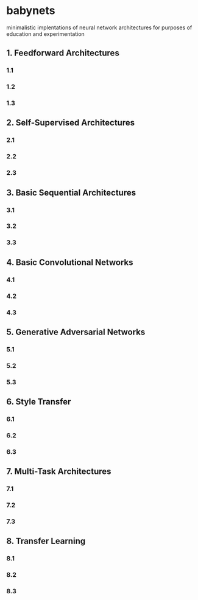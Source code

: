 # babynets
minimalistic implentations of neural network architectures for purposes of education and experimentation

## 1. Feedforward Architectures

### 1.1 

### 1.2 

### 1.3 

## 2. Self-Supervised Architectures

### 2.1 

### 2.2 

### 2.3

## 3. Basic Sequential Architectures

### 3.1 

### 3.2 

### 3.3 

## 4. Basic Convolutional Networks

### 4.1 

### 4.2 

### 4.3 

## 5. Generative Adversarial Networks

### 5.1 

### 5.2 

### 5.3 

## 6. Style Transfer

### 6.1 

### 6.2 

### 6.3 

## 7. Multi-Task Architectures

### 7.1 

### 7.2 

### 7.3 


## 8. Transfer Learning

### 8.1 

### 8.2 

### 8.3 
